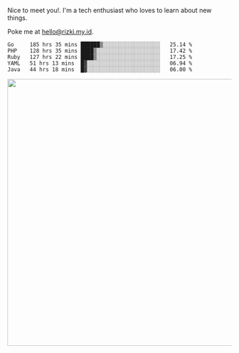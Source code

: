 Nice to meet you!. I'm a tech enthusiast who loves to learn about new things.

Poke me at hello@rizki.my.id.


<!--START_SECTION:waka-->
```text
Go     185 hrs 35 mins ██████▒░░░░░░░░░░░░░░░░░░   25.14 % 
PHP    128 hrs 35 mins ████▒░░░░░░░░░░░░░░░░░░░░   17.42 % 
Ruby   127 hrs 22 mins ████▒░░░░░░░░░░░░░░░░░░░░   17.25 % 
YAML   51 hrs 13 mins  █▓░░░░░░░░░░░░░░░░░░░░░░░   06.94 % 
Java   44 hrs 18 mins  █▓░░░░░░░░░░░░░░░░░░░░░░░   06.00 % 
```
<!--END_SECTION:waka-->

<img src="https://wakatime.com/share/@ede1b5fe-26f6-497d-825a-950073cfc3ad/c06cf848-b878-4e08-bd28-44e364e9aa64.png" width="600" />
